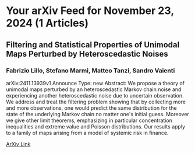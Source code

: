 <h1>Your arXiv Feed for November 23, 2024 (1 Articles)</h1>
<h2>Filtering and Statistical Properties of Unimodal Maps Perturbed by Heteroscedastic Noises</h2>
<h3>Fabrizio Lillo, Stefano Marmi, Matteo Tanzi, Sandro Vaienti</h3>
<p>arXiv:2411.13939v1 Announce Type: new 
Abstract: We propose a theory of unimodal maps perturbed by an heteroscedastic Markov chain noise and experiencing another heteroscedastic noise due to uncertain observation. We address and treat the filtering problem showing that by collecting more and more observations, one would predict the same distribution for the state of the underlying Markov chain no matter one's initial guess. Moreover we give other limit theorems, emphasizing in particular concentration inequalities and extreme value and Poisson distributions. Our results apply to a family of maps arising from a model of systemic risk in finance.</p>
<a href='https://arxiv.org/abs/2411.13939'>ArXiv Link</a>

